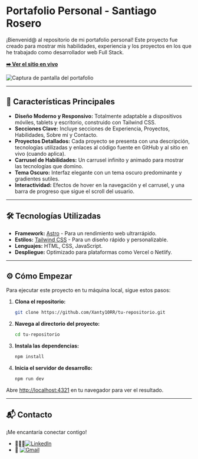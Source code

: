  # Portafolio Personal - Santiago Rosero

¡Bienvenid@ al repositorio de mi portafolio personal! Este proyecto fue creado para mostrar mis habilidades, experiencia y los proyectos en los que he trabajado como desarrollador web Full Stack.

**[➡️ Ver el sitio en vivo](https://santiagorc-portfolio.vercel.app/)** <!-- Reemplaza con la URL de tu sitio desplegado -->

![Captura de pantalla del portafolio](./public/og-image.png)

---

## 🚀 Características Principales

*   **Diseño Moderno y Responsivo:** Totalmente adaptable a dispositivos móviles, tablets y escritorio, construido con Tailwind CSS.
*   **Secciones Clave:** Incluye secciones de Experiencia, Proyectos, Habilidades, Sobre mí y Contacto.
*   **Proyectos Detallados:** Cada proyecto se presenta con una descripción, tecnologías utilizadas y enlaces al código fuente en GitHub y al sitio en vivo (cuando aplica).
*   **Carrusel de Habilidades:** Un carrusel infinito y animado para mostrar las tecnologías que domino.
*   **Tema Oscuro:** Interfaz elegante con un tema oscuro predominante y gradientes sutiles.
*   **Interactividad:** Efectos de hover en la navegación y el carrusel, y una barra de progreso que sigue el scroll del usuario.

---

## 🛠️ Tecnologías Utilizadas

*   **Framework:** [Astro](https://astro.build/) - Para un rendimiento web ultrarrápido.
*   **Estilos:** [Tailwind CSS](https://tailwindcss.com/) - Para un diseño rápido y personalizable.
*   **Lenguajes:** HTML, CSS, JavaScript.
*   **Despliegue:** Optimizado para plataformas como Vercel o Netlify.

---

## ⚙️ Cómo Empezar

Para ejecutar este proyecto en tu máquina local, sigue estos pasos:

1.  **Clona el repositorio:**
    ```bash
    git clone https://github.com/Xanty10RR/tu-repositorio.git
    ```

2.  **Navega al directorio del proyecto:**
    ```bash
    cd tu-repositorio
    ```

3.  **Instala las dependencias:**
    ```bash
    npm install
    ```

4.  **Inicia el servidor de desarrollo:**
    ```bash
    npm run dev
    ```

Abre [http://localhost:4321](http://localhost:4321) en tu navegador para ver el resultado.

---

## 📬 Contacto

¡Me encantaría conectar contigo!

- 👨🏻‍💻[![LinkedIn](https://img.shields.io/badge/linkedin-%230077B5.svg?style=for-the-badge&logo=linkedin&logoColor=white)](https://www.linkedin.com/in/daniel-santiago-rosero-4420a91b0/)
- 📧 [![Gmail](https://img.shields.io/badge/Gmail-D14836?style=for-the-badge&logo=gmail&logoColor=white)](mailto:santiagocajamarca.37@gmail.com)
